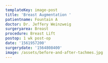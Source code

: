 ```yaml
---
templateKey: image-post
title: 'Breast Augmentation '
patientname: Fountain A
doctor: Dr. Jeffery Weinzweig
surgeryarea: Breast
procedure: Breast Lift
postop: 1 wk post-op
date: '1561957200'
surgerydate: '1564808400'
image: /assets/before-and-after-tachmes.jpg
---
```


